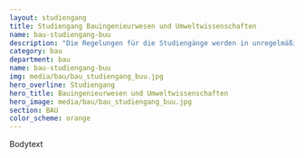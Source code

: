 ```yaml
---
layout: studiengang
title: Studiengang Bauingenieurwesen und Umweltwissenschaften
name: bau-studiengang-buu
description: "Die Regelungen für die Studiengänge werden in unregelmäßigen Zeitabständen angepasst. Auf dieser Seite finden sich neben allgemeinen Informationen die jeweils für die einzelnen Studiengänge und Studienjahre anzuwendenden Regelungen."
category: bau
department: bau
name: bau-studiengang-buu
img: media/bau/bau_studiengang_buu.jpg
hero_overline: Studiengang
hero_title: Bauingenieurwesen und Umweltwissenschaften
hero_image: media/bau/bau_studiengang_buu.jpg
section: BAU
color_scheme: orange
---
```



Bodytext